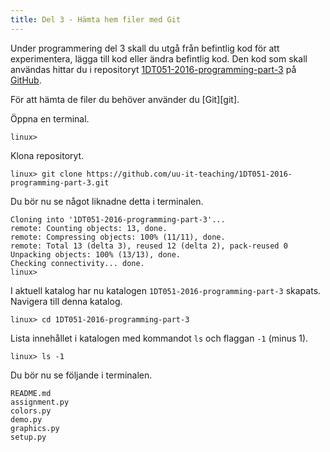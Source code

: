 ```yaml
---
title: Del 3 - Hämta hem filer med Git
---
```


Under programmering del 3 skall du utgå från befintlig kod för att
experimentera, lägga till kod eller ändra befintlig kod. Den kod
som skall användas hittar du i
repositoryt [1DT051-2016-programming-part-3][part-3-repo]
på [GitHub](https://github.com/).

[part-3-repo]:https://github.com/uu-it-teaching/1DT051-2016-programming-part-3

För att hämta de filer du behöver använder du [Git][git]. 

Öppna en terminal. 

```shell
linux> 
```

Klona repositoryt. 

```shell
linux> git clone https://github.com/uu-it-teaching/1DT051-2016-programming-part-3.git
```

Du bör nu se något liknadne detta i terminalen. 

```shell
Cloning into '1DT051-2016-programming-part-3'...
remote: Counting objects: 13, done.
remote: Compressing objects: 100% (11/11), done.
remote: Total 13 (delta 3), reused 12 (delta 2), pack-reused 0
Unpacking objects: 100% (13/13), done.
Checking connectivity... done.
linux> 
```

I aktuell katalog har nu katalogen `1DT051-2016-programming-part-3` skapats.
Navigera till denna katalog.

```shell
linux> cd 1DT051-2016-programming-part-3
```
Lista innehållet i katalogen med kommandot `ls` och flaggan `-1` (minus 1). 

```shell
linux> ls -1
```

Du bör nu se följande i terminalen.

```shell
README.md
assignment.py
colors.py
demo.py
graphics.py
setup.py
```


